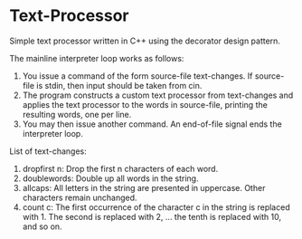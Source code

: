 Text-Processor
==============

Simple text processor written in C++ using the decorator design pattern.

The mainline interpreter loop works as follows:
  
  1. You issue a command of the form source-file text-changes. If source-file
     is stdin, then input should be taken from cin.
  2. The program constructs a custom text processor from text-changes and applies
     the text processor to the words in source-file, printing the resulting words, one per line.
  3. You may then issue another command. An end-of-file signal ends the interpreter loop.

List of text-changes:
  1. dropfirst n: Drop the first n characters of each word.
  2. doublewords: Double up all words in the string.
  3. allcaps: All letters in the string are presented in uppercase. Other characters remain
     unchanged.
  4. count c: The first occurrence of the character c in the string is replaced with 1. The
     second is replaced with 2, ... the tenth is replaced with 10, and so on.
